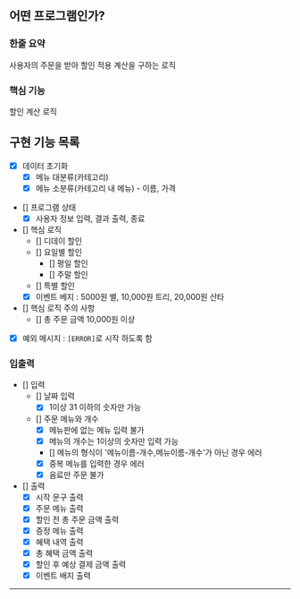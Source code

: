 ## 어떤 프로그램인가?
### 한줄 요약
사용자의 주문을 받아 할인 적용 계산을 구하는 로직
### 핵심 기능
할인 계산 로직 

## 구현 기능 목록
- [x] 데이터 초기화
    - [x] 메뉴 대분류(카테고리)
    - [x] 메뉴 소분류(카테고리 내 메뉴) - 이름, 가격
- [] 프로그램 상태
    - [x] 사용자 정보 입력, 결과 출력, 종료
- [] 핵심 로직
  - [] 디데이 할인
  - [] 요일별 할인
    - [] 평일 할인 
    - [] 주말 할인
  - [] 특별 할인
  - [x] 이벤트 베지 : 5000원 별, 10,000원 트리, 20,000원 산타
- [] 핵심 로직 주의 사항
  - [] 총 주문 금액 10,000원 이상
- [x] 예외 메시지 : `[ERROR]`로 시작 하도록 함

### 입출력
- [] 입력
    - [] 날짜 입력
      - [x] 1이상 31 이하의 숫자만 가능
    - [] 주문 메뉴와 개수
      - [x] 메뉴판에 없는 메뉴 입력 불가
      - [x] 메뉴의 개수는 1이상의 숫자만 입력 가능
      - [] 메뉴의 형식이 '메뉴이름-개수,메뉴이름-개수'가 아닌 경우 에러
      - [x] 중복 메뉴를 입력한 경우 에러
      - [x] 음료만 주문 불가
- [] 출력
  - [x] 시작 문구 출력
  - [x] 주문 메뉴 출력
  - [x] 할인 전 총 주문 금액 출력
  - [x] 증정 메뉴 출력
  - [x] 혜택 내역 출력
  - [x] 총 혜택 금액 출력
  - [x] 할인 후 예상 결제 금액 출력
  - [x] 이벤트 배지 출력

---